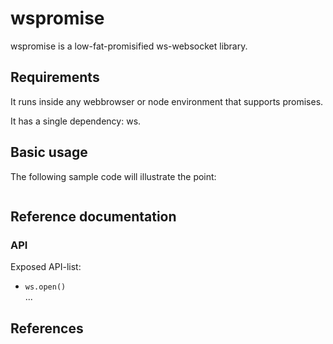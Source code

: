<h1>wspromise</h1>

wspromise is a low-fat-promisified ws-websocket library.

## Requirements

It runs inside any webbrowser or node environment that supports promises.

It has a single dependency: ws.

## Basic usage

The following sample code will illustrate the point:

```js
```

## Reference documentation


### API

Exposed API-list:
- `ws.open()`<br />
  ...

## References
